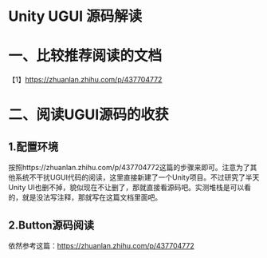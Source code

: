 # Unity UGUI 源码解读

# 一、比较推荐阅读的文档

【1】https://zhuanlan.zhihu.com/p/437704772



# 二、阅读UGUI源码的收获

## 1.配置环境

按照https://zhuanlan.zhihu.com/p/437704772这篇的步骤来即可。注意为了其他系统不干扰UGUI代码的阅读，这里直接新建了一个Unity项目。不过研究了半天Unity UI也删不掉，貌似现在不让删了，那就直接看源码吧。实测堆栈是可以看的，就是没法写注释，那就写在这篇文档里面吧。



## 2.Button源码阅读

依然参考这篇：https://zhuanlan.zhihu.com/p/437704772

